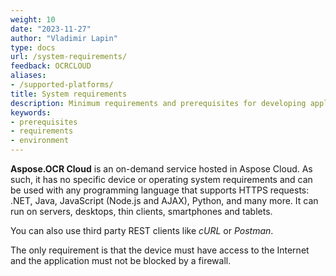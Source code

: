 ```yaml
---
weight: 10
date: "2023-11-27"
author: "Vladimir Lapin"
type: docs
url: /system-requirements/
feedback: OCRCLOUD
aliases:
- /supported-platforms/
title: System requirements
description: Minimum requirements and prerequisites for developing applications with Aspose.OCR Cloud.
keywords:
- prerequisites
- requirements
- environment
---
```


**Aspose.OCR Cloud** is an on-demand service hosted in Aspose Cloud. As such, it has no specific device or operating system requirements and can be used with any programming language that supports HTTPS requests: .NET, Java, JavaScript (Node.js and AJAX), Python, and many more. It can run on servers, desktops, thin clients, smartphones and tablets.

You can also use third party REST clients like _cURL_ or _Postman_.

The only requirement is that the device must have access to the Internet and the application must not be blocked by a firewall.
